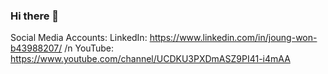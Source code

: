 ### Hi there 👋


Social Media Accounts:
LinkedIn: https://www.linkedin.com/in/joung-won-b43988207/
/n
YouTube: https://www.youtube.com/channel/UCDKU3PXDmASZ9PI41-i4mAA

<!--
**Joung-Won/Joung-Won** is a ✨ _special_ ✨ repository because its `README.md` (this file) appears on your GitHub profile.

Here are some ideas to get you started:

- 🔭 I’m currently working on ...
- 🌱 I’m currently learning ...
- 👯 I’m looking to collaborate on ...
- 🤔 I’m looking for help with ...
- 💬 Ask me about ...
- 📫 How to reach me: ...
- 😄 Pronouns: ...
- ⚡ Fun fact: ...
-->
